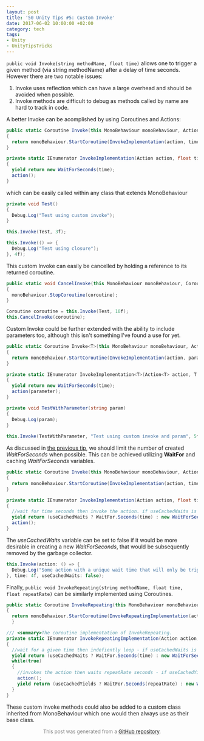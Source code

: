 ```yaml
---
layout: post
title: '50 Unity Tips #5: Custom Invoke'
date: 2017-06-02 10:00:00 +02:00
category: tech
tags:
- Unity
- UnityTipsTricks
---
```


```public void Invoke(string methodName, float time)``` allows one to trigger a given method (via string methodName) after a delay of time seconds. However there are two notable issues:

1. Invoke uses reflection which can have a large overhead and should be avoided when possible.
2. Invoke methods are difficult to debug as methods called by name are hard to track in code.

A better Invoke can be acomplished by using Coroutines and Actions:

```c#
public static Coroutine Invoke(this MonoBehaviour monoBehaviour, Action action, float time)
{
  return monoBehaviour.StartCoroutine(InvokeImplementation(action, time));
}

private static IEnumerator InvokeImplementation(Action action, float time)
{
  yield return new WaitForSeconds(time);
  action();
}
```

which can be easily called within any class that extends MonoBehaviour

```C#
private void Test()
{
  Debug.Log("Test using custom invoke");
}

this.Invoke(Test, 3f);

this.Invoke(() => {
  Debug.Log("Test using closure");
}, 4f);
```

This custom Invoke can easily be cancelled by holding a reference to its returned coroutine.

```C#
public static void CancelInvoke(this MonoBehaviour monoBehaviour, Coroutine coroutine)
{
  monoBehaviour.StopCoroutine(coroutine);
}

Coroutine coroutine = this.Invoke(Test, 10f);
this.CancelInvoke(coroutine);
```

Custom Invoke could be further extended with the ability to include parameters too, although this isn't something I've found a use for yet.

```C#
public static Coroutine Invoke<T>(this MonoBehaviour monoBehaviour, Action<T> action, T parameter, float time) where T : class
{
  return monoBehaviour.StartCoroutine(InvokeImplementation(action, parameter, time));
}

private static IEnumerator InvokeImplementation<T>(Action<T> action, T parameter, float time) where T : class
{
  yield return new WaitForSeconds(time);
  action(parameter);
}

private void TestWithParameter(string param)
{
  Debug.Log(param);
}
 
this.Invoke(TestWithParameter, "Test using custom invoke and param", 5f);
```

As discussed in [the previous tip](https://github.com/defuncart/50-unity-tips/tree/master/%2304-MoreEfficientYieldStatements), we should limit the number of created *WaitForSeconds* when possible. This can be achieved utilizing **WaitFor** and caching *WaitForSeconds* variables.

```C#
public static Coroutine Invoke(this MonoBehaviour monoBehaviour, Action action, float time, bool useCachedWaits = true)
{
  return monoBehaviour.StartCoroutine(InvokeImplementation(action, time, useCachedWaits));
}

private static IEnumerator InvokeImplementation(Action action, float time, bool useCachedWaits)
{
  //wait for time seconds then invoke the action. if useCachedWaits is true, uses a cached WaitForSeconds, otherwise creates a new one
  yield return (useCachedWaits ? WaitFor.Seconds(time) : new WaitForSeconds(time));
  action();
}
```

The *useCachedWaits* variable can be set to false if it would be more desirable in creating a new *WaitForSeconds*, that would be subsequently removed by the garbage collector.

```C#
this.Invoke(action: () => {
  Debug.Log("Some action with a unique wait time that will only be triggered once.");
}, time: 4f, useCachedWaits: false);
```

Finally, ```public void InvokeRepeating(string methodName, float time, float repeatRate)``` can be similarly implemented using Coroutines.

```C#
public static Coroutine InvokeRepeating(this MonoBehaviour monoBehaviour, Action action, float time, float repeatRate, bool useCachedWaits = true)
{
  return monoBehaviour.StartCoroutine(InvokeRepeatingImplementation(action, time, repeatRate, useCachedWaits));
  }

/// <summary>The coroutine implementation of InvokeRepeating.
private static IEnumerator InvokeRepeatingImplementation(Action action, float time, float repeatRate, bool useCachedWaits)
{
  //wait for a given time then indefiently loop - if useCachedWaits is true, uses a cached WaitForSeconds, otherwise creates a new one
  yield return (useCachedWaits ? WaitFor.Seconds(time) : new WaitForSeconds(time));
  while(true)
  {
    //invokes the action then waits repeatRate seconds - if useCachedYields is true, uses a cached WaitForSeconds, otherwise creates a new one
    action();
    yield return (useCachedYields ? WaitFor.Seconds(repeatRate) : new WaitForSeconds(repeatRate));
  }
}
```

These custom invoke methods could also be added to a custom class inherited from MonoBehaviour which one would then always use as their base class.

<p align="center"><font size="-1" color="#828282">This post was generated from a <a href="https://github.com/defuncart/50-unity-tips/tree/master/%2305-CustomInvoke">GitHub repository</a>.</font></p>
